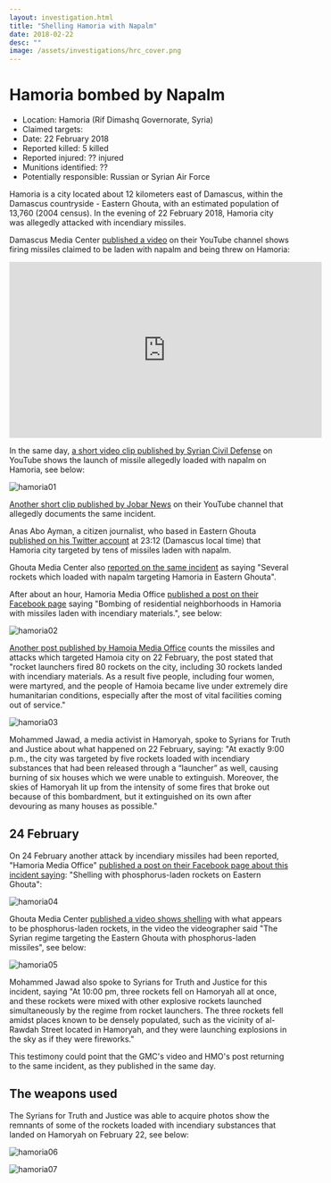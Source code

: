 ```yaml
---
layout: investigation.html
title: "Shelling Hamoria with Napalm"
date: 2018-02-22
desc: ""
image: /assets/investigations/hrc_cover.png
---
```

# Hamoria bombed by Napalm

- Location: Hamoria (Rif Dimashq Governorate, Syria)
- Claimed targets: 
- Date: 22 February 2018
- Reported killed: 5 killed
- Reported injured: ?? injured
- Munitions identified: ??
- Potentially responsible: Russian or Syrian Air Force

Hamoria is a city located about 12 kilometers east of Damascus, within the Damascus countryside - Eastern Ghouta, with an estimated population of 13,760 (2004 census). 
In the evening of 22 February 2018, Hamoria city was allegedly attacked with incendiary missiles.

Damascus Media Center [published a video](https://www.youtube.com/watch?v=TVMyApBiuBc) on their YouTube channel shows firing missiles claimed to be laden with napalm and being threw on Hamoria:

<iframe width="560" height="315" src="https://www.youtube.com/embed/TVMyApBiuBc?rel=0" frameborder="0" allow="autoplay; encrypted-media" allowfullscreen></iframe>

In the same day, [a short video clip published by Syrian Civil Defense](https://www.youtube.com/watch?v=zrRfH1Tobng) ‎on YouTube shows the launch of missile allegedly loaded with napalm on Hamoria, see below:

![hamoria01](/assets/hamoria01.jpg)

[Another short clip published by Jobar News](https://www.youtube.com/watch?v=oyCad6coAC8) on their YouTube channel that allegedly documents the same incident.

Anas Abo Ayman, a citizen journalist, who based in Eastern Ghouta [published on his Twitter account](https://twitter.com/aboayman93/status/966782667890069504) at 23:12 (Damascus local time) that Hamoria city targeted by tens of missiles laden with napalm.

Ghouta Media Center also [reported on the same incident](https://twitter.com/Ghouta_GMC/status/966784532476301312) as saying "Several rockets which loaded with napalm targeting Hamoria in Eastern Ghouta".

After about an hour, Hamoria Media Office [published a post on their Facebook page](https://www.facebook.com/HAMOURIAREVO/photos/a.1647375395548458.1073741829.1621780748107923/2064755003810493/?type=3) saying "Bombing of residential neighborhoods in Hamoria with missiles laden with incendiary materials.", see below:

![hamoria02](/assets/hamoria02.png)

[Another post published by Hamoia Media Office](https://www.facebook.com/HAMOURIAREVO/photos/a.1647375395548458.1073741829.1621780748107923/2064781020474558/?type=3) counts the missiles and attacks which targeted Hamoia city on 22 February, the post stated that "rocket launchers fired 80 rockets on the city, including 30 rockets landed with incendiary materials. As a result five people, including four women, were martyred, and the people of Hamoia became live under extremely dire humanitarian conditions, especially after the most of vital facilities coming out of service." 

![hamoria03](/assets/hamoria03.jpg)

Mohammed Jawad, a media activist in Hamoryah, spoke to Syrians for Truth and Justice about what happened on 22 February, saying: "At exactly 9:00 p.m., the city was targeted by five rockets loaded with incendiary substances that had been released through a “launcher” as well, causing burning of six houses which we were unable to extinguish. Moreover, the skies of Hamoryah lit up from the intensity of some fires that broke out because of this bombardment, but it extinguished on its own after devouring as many houses as possible."

## 24 February

On 24 February another attack by incendiary missiles had been reported, "Hamoria Media Office" [published a post on their Facebook page about this incident saying](https://www.facebook.com/HAMOURIAREVO/posts/2065243943761599): "Shelling with phosphorus-laden rockets on Eastern Ghouta":

![hamoria04](/assets/hamoria04.png)

Ghouta Media Center [published a video shows shelling](https://www.youtube.com/watch?v=36Hy7XkqRk4&feature=youtu.be) with what appears to be phosphorus-laden rockets, in the video the videographer said "The Syrian regime targeting the Eastern Ghouta with phosphorus-laden missiles", see below:

![hamoria05](/assets/hamoria05.jpg)

Mohammed Jawad also spoke to Syrians for Truth and Justice for this incident, saying "At 10:00 pm, three rockets fell on Hamoryah all at once, and these rockets were mixed with other explosive rockets launched simultaneously by the regime from rocket launchers. The three rockets fell amidst places known to be densely populated, such as the vicinity of al-Rawdah Street located in Hamoryah, and they were launching explosions in the sky as if they were fireworks." 

This testimony could point that the GMC's video and HMO's post returning to the same incident, as they published in the same day.

## The weapons used

The Syrians for Truth and Justice was able to acquire photos show the remnants of some of the rockets loaded with incendiary substances that landed on Hamoryah on February 22, see below:

![hamoria06](/assets/hamoria06.jpg)

![hamoria07](/assets/hamoria07.jpg)
